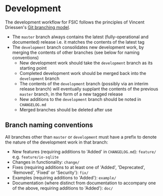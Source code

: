 # Development

The development workflow for FSIC follows the principles of Vincent Driessen's
[Git branching model](http://nvie.com/posts/a-successful-git-branching-model/).

* The `master` branch always contains the latest (fully-operational and
  documented) release i.e. it matches the contents of the latest tag
* The `development` branch consolidates new development work, by merging the
  contents of other branches (see below for naming conventions)
    * New development work should take the `development` branch as its starting
      point
	* Completed development work should be merged back into the `development`
      branch
	* The contents of the `development` branch (possibly via an interim release
      branch) will eventually supplant the contents of the previous `master`
      branch, in the form of a new tagged release
	* New additions to the `development` branch should be noted in
      `CHANGELOG.md`
	* Merged branches should be deleted after use

## Branch naming conventions

All branches other than `master` or `development` must have a prefix to denote
the nature of the development work in that branch:

* New features (requiring additions to 'Added' in `CHANGELOG.md`): `feature/`
  e.g. `feature/io-sqlite`
* Changes in functionality: `change/`
* Fixes (requiring additions to at least one of 'Added', 'Deprecated',
  'Removed', 'Fixed' or 'Security'): `fix/`
* Examples (requiring additions to 'Added'): `example/`
* Documentation (where distinct from documentation to accompany one of the
  above, requiring additions to 'Added'): `doc/`
